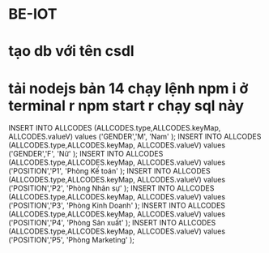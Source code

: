 # BE-IOT
# tạo db với tên csdl
# tải nodejs bản 14 chạy lệnh npm i ở terminal r npm start r chạy sql này
INSERT INTO ALLCODES (ALLCODES.type,ALLCODES.keyMap, ALLCODES.valueV) values ('GENDER','M', 'Nam' ); 
INSERT INTO ALLCODES (ALLCODES.type,ALLCODES.keyMap, ALLCODES.valueV) values ('GENDER','F', 'Nữ' ); 
INSERT INTO ALLCODES (ALLCODES.type,ALLCODES.keyMap, ALLCODES.valueV) values ('POSITION','P1', 'Phòng Kế toán' );
INSERT INTO ALLCODES (ALLCODES.type,ALLCODES.keyMap, ALLCODES.valueV) values ('POSITION','P2', 'Phòng Nhân sự' ); 
INSERT INTO ALLCODES (ALLCODES.type,ALLCODES.keyMap, ALLCODES.valueV) values ('POSITION','P3', 'Phòng Kinh Doanh' ); 
INSERT INTO ALLCODES (ALLCODES.type,ALLCODES.keyMap, ALLCODES.valueV) values ('POSITION','P4', 'Phòng Sản xuất' ); 
INSERT INTO ALLCODES (ALLCODES.type,ALLCODES.keyMap, ALLCODES.valueV) values ('POSITION','P5', 'Phòng Marketing' ); 
